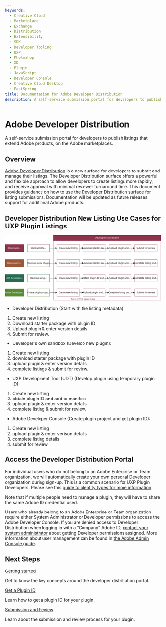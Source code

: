 ```yaml
---
keywords:
  - Creative Cloud
  - Marketplace
  - Exchange
  - Distribution
  - Extensibility
  - SDK
  - Developer Tooling
  - UXP
  - Photoshop
  - XD
  - Plugin
  - JavaScript
  - Developer Console
  - Creative Cloud Desktop
  - FastSpring
title: Documentation for Adobe Developer Distribution
description: A self-service submission portal for developers to publish listings that extend Adobe products, on the Adobe marketplaces.​
---
```


<HeroSimple slots="heading, text" background="rgb(141, 52, 78)"/>

# Adobe Developer Distribution

A self-service submission portal for developers to publish listings that extend Adobe products, on the Adobe marketplaces.​

## Overview

[Adobe Developer Distribution](https://developer.adobe.com/distribute/home) is a new surface for developers to submit and manage their listings. The Developer Distribution surface offers a powerful and flexible approach to allow developers to create listings more rapidly, and receive approval with minimal reviewer turnaround time. This document provides guidance on how to use the Developer Distribution surface for listing submissions. Documentation will be updated as future releases support for additional Adobe products.​

## Developer Distribution New Listing Use Cases for UXP Plugin Listings​

![Diagram outlining the Use Cases of Developer Distribution for UXP plugin listings. Text description in collapsible element below.](../images/use-cases.drawio.svg)

<DetailsBlock slots="list" summary = "Text Description of Diagram" subText="Diagram listing common use cases:"/>

- Developer Distribution (Start with the listing metadata):
1. Create new listing
2. Download starter package with plugin ID
3. Upload plugin & enter version details
4. Submit for review.
- Developer's own sandbox (Develop new plugin):
1. Create new listing
2. download starter package with plugin ID
3. upload plugin & enter version details
4. complete listings & submit for review.
- UXP Development Tool (UDT) (Develop plugin using temporary plugin ID):
1. Create new listing
2. obtain plugin ID and add to manifest
3. upload plugin & enter version details
4. complete listing & submit for review.
- Adobe Developer Console (Create plugin project and get plugin ID):
1. Create new listing
2. upload plugin & enter verison details
3. complete listing details
4. submit for review

## Access the Developer Distribution Portal

For individual users who do not belong to an Adobe Enterprise or Team organization, we will automatically create your own personal Developer organization during sign-up. This is a common scenario for UXP Plugin Developers. Please see this [guide to identity types for more information](https://helpx.adobe.com/enterprise/using/identity.html).

Note that if multiple people need to manage a plugin, they will have to share the same Adobe ID credential used.

Users who already belong to an Adobe Enterprise or Team organization require either System Administrator or Developer permissions to access the Adobe Developer Console. If you are denied access to Developer Distribution when logging in with a “Company” Adobe ID, [contact your system administrator](https://helpx.adobe.com/enterprise/kb/contact-administrator.html) about getting Developer permissions assigned. More information about user management can be found in [the Adobe Admin Console guide](https://helpx.adobe.com/enterprise/using/setup-enterprise-id.html).

<DiscoverBlock slots="heading, link, text"/>

## Next Steps

[Getting started](./getting-started.md)

Get to know the key concepts around the developer distribution portal.

<DiscoverBlock slots="link, text"/>

[Get a Plugin ID](./plugin-id.md)

Learn how to get a plugin ID for your plugin.

<DiscoverBlock slots="link, text"/>

[Submission and Review](./submission/overview.md)

Learn about the submission and review process for your plugin.

